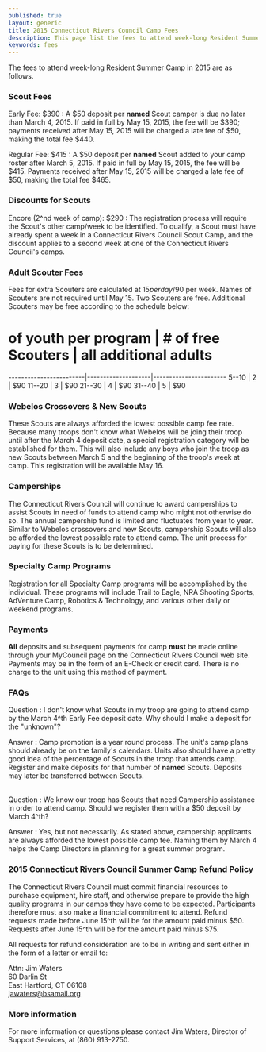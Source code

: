 ```yaml
---
published: true
layout: generic
title: 2015 Connecticut Rivers Council Camp Fees
description: This page list the fees to attend week-long Resident Summer Camp in 2015 at Connecticut Rivers Council Scout Camps.
keywords: fees
---
```


The fees to attend week-long Resident Summer Camp in 2015 are as follows.

### Scout Fees

Early Fee: $390
: A $50 deposit per **named** Scout camper is due no later than March 4, 2015.
  If paid in full by May 15, 2015, the fee will be $390; payments received
  after May 15, 2015 will be charged a late fee of $50, making the total fee
  $440.

Regular Fee: $415
: A $50 deposit per **named** Scout added to your camp roster after March 5,
  2015. If paid in full by May 15, 2015, the fee will be $415. Payments
  received after May 15, 2015 will be charged a late fee of $50, making the
  total fee $465.

### Discounts for Scouts

Encore (2^nd week of camp): $290
: The registration process will require the Scout's other camp/week to be
  identified. To qualify, a Scout must have already spent a week in a
  Connecticut Rivers Council Scout Camp, and the discount applies to a
  second week at one of the Connecticut Rivers Council's camps.

### Adult Scouter Fees

Fees for extra Scouters are calculated at $15 per day/$90 per week. Names of
Scouters are not required until May 15. Two Scouters are free. Additional
Scouters may be free according to the schedule below:

 # of youth per program | # of free Scouters | all additional adults
------------------------|--------------------|-----------------------
  5--10                 | 2                  | $90
 11--20                 | 3                  | $90
 21--30                 | 4                  | $90
 31--40                 | 5                  | $90

### Webelos Crossovers & New Scouts

These Scouts are always afforded the lowest possible camp fee rate. Because
many troops don't know what Webelos will be joing their troop until after the
March 4 deposit date, a special registration category will be established for
them. This will also include any boys who join the troop as new Scouts between
March 5 and the beginning of the troop's week at camp. This registration will
be available May 16.

### Camperships

The Connecticut Rivers Council will continue to award camperships to assist
Scouts in need of funds to attend camp who might not otherwise do so. The
annual campership fund is limited and fluctuates from year to year. Similar to
Webelos crossovers and new Scouts, campership Scouts will also be afforded the
lowest possible rate to attend camp. The unit process for paying for these
Scouts is to be determined.

### Specialty Camp Programs

Registration for all Specialty Camp programs will be accomplished by the
individual. These programs will include Trail to Eagle, NRA Shooting Sports,
AdVenture Camp, Robotics & Technology, and various other daily or weekend
programs.

### Payments

**All** deposits and subsequent payments for camp **must** be made online
through your MyCouncil page on the Connecticut Rivers Council web site.
Payments may be in the form of an E-Check or credit card. There is no charge to
the unit using this method of payment.

### FAQs

Question
: I don't know what Scouts in my troop are going to attend camp by the March
4^th Early Fee deposit date. Why should I make a deposit for the "unknown"?

Answer
: Camp promotion is a year round process. The unit's camp plans should already
  be on the family's calendars. Units also should have a pretty good idea of
  the percentage of Scouts in the troop that attends camp. Register and make
  deposits for that number of **named** Scouts. Deposits may later be
  transferred between Scouts.

<br/>
Question
: We know our troop has Scouts that need Campership assistance in order to
  attend camp. Should we register them with a $50 deposit by March 4^th?

Answer
: Yes, but not necessarily. As stated above, campership applicants are always
  afforded the lowest possible camp fee. Naming them by March 4 helps the Camp
  Directors in planning for a great summer program.

### 2015 Connecticut Rivers Council Summer Camp Refund Policy

The Connecticut Rivers Council must commit financial resources to purchase
equipment, hire staff, and otherwise prepare to provide the high quality
programs in our camps they have come to be expected. Participants therefore
must also make a financial commitment to attend. Refund requests made before
June 15^th will be for the amount paid minus $50. Requests after June 15^th
will be for the amount paid minus $75.

All requests for refund consideration are to be in writing and sent either in
the form of a letter or email to:

Attn: Jim Waters  
60 Darlin St  
East Hartford, CT 06108  
[jawaters@bsamail.org](jawaters@bsamail.org)

### More information

For more information or questions please contact Jim Waters, Director of
Support Services, at (860) 913-2750.
